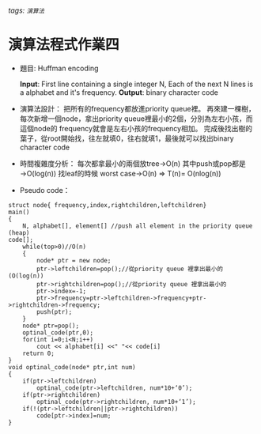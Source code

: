###### tags: `演算法`
# 演算法程式作業四
* 題目:
  Huffman encoding
  
  **Input**: First line containing a single integer N,  Each of the next N lines is a alphabet and it's frequency.
  **Output**: binary character code

* 演算法設計：
  把所有的frequency都放進priority queue裡。
  再來建一棵樹，每次新增一個node，拿出priority queue裡最小的2個，分別為左右小孩，而這個node的 frequency就會是左右小孩的frequency相加。
  完成後找出樹的葉子，從root開始找，往左就填0，往右就填1，最後就可以找出binary character code

* 時間複雜度分析：
  每次都拿最小的兩個放tree→O(n)
  其中push或pop都是→O(log(n))
  找leaf的時候 worst case→O(n) ⇒ T(n)= O(nlog(n))
 

* Pseudo code：
```
struct node{ frequency,index,rightchildren,leftchildren}
main()
{
   	N, alphabet[], element[] //push all element in the priority queue (heap)
code[];
    while(top>0)//O(n)
    {
        node* ptr = new node;
        ptr->leftchildren=pop();//從priority queue 裡拿出最小的(O(log(n))
        ptr->rightchildren=pop();//從priority queue 裡拿出最小的
        ptr->index=-1;
        ptr->frequency=ptr->leftchildren->frequency+ptr->rightchildren->frequency;
        push(ptr);
    }
    node* ptr=pop();
    optinal_code(ptr,0);
    for(int i=0;i<N;i++)
        cout << alphabet[i] <<" "<< code[i]
    return 0;
}
void optinal_code(node* ptr,int num)
{
    if(ptr->leftchildren)
        optinal_code(ptr->leftchildren, num*10+‘0’);
    if(ptr->rightchildren)
        optinal_code(ptr->rightchildren, num*10+‘1’);
    if(!(ptr->leftchildren||ptr->rightchildren))
        code[ptr->index]=num;
}
```
